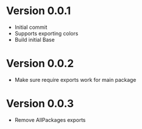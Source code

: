 # Version 0.0.1

- Initial commit
- Supports exporting colors
- Build initial Base

# Version 0.0.2

- Make sure require exports work for main package

# Version 0.0.3

- Remove AllPackages exports